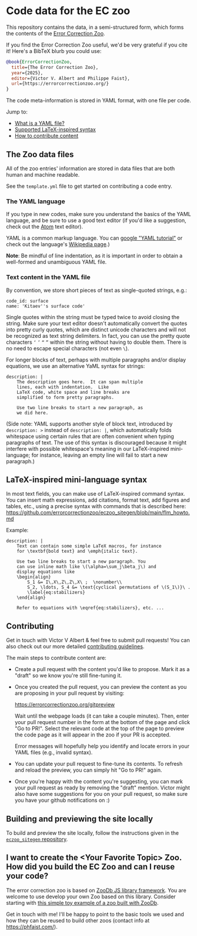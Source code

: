 # Code data for the EC zoo

This repository contains the data, in a semi-structured form, which forms the
contents of the [Error Correction Zoo](https://errorcorrectionzoo.org/).

If you find the Error Correction Zoo useful, we'd be very grateful if you cite
it!  Here's a BibTeX blurb you could use:

```bibtex
@book{ErrorCorrectionZoo,
  title={The Error Correction Zoo},
  year={2025},
  editor={Victor V. Albert and Philippe Faist},
  url={https://errorcorrectionzoo.org/}
}
```

The code meta-information is stored in YAML format, with one file per code.

Jump to:
* [What is a YAML file?](#the-zoo-data-files)
* [Supported LaTeX-inspired syntax](#latex-inspired-mini-language-syntax)
* [How to contribute content](#contributing)

## The Zoo data files

All of the zoo entries' information are stored in data files that are both
human and machine readable.

See the `template.yml` file to get started on contributing a code entry.

### The YAML language

If you type in new codes, make sure you understand the basics of the
YAML language, and be sure to use a good text editor (if you'd like
a suggestion, check out the [Atom](https://atom.io/) text editor).

YAML is a common markup language.  You can [google
"YAML tutorial"](https://google.com/search?q=YAML+tutorial) or check out
the language's [Wikipedia
page](https://en.wikipedia.org/wiki/YAML).)

**Note**: Be mindful of line indentation, as it is important in order
to obtain a well-formed and unambiguous YAML file.

### Text content in the YAML file

By convention, we store short pieces of text as single-quoted strings, e.g.:

    code_id: surface
    name: 'Kitaev''s surface code'

Single quotes within the string must be typed twice to avoid closing
the string.  Make sure your text editor doesn't automatically convert
the quotes into pretty curly quotes, which are distinct unicode
characters and will not be recognized as text string delimiters.  In
fact, you can use the pretty quote characters ``‘`` ``’`` ``“`` ``”``
within the string without having to double them.  There is no need to
escape special characters (not even ``\``).

For longer blocks of text, perhaps with multiple paragraphs and/or
display equations, we use an alternative YaML syntax for strings:

    description: |
        The description goes here.  It can span multiple
        lines, each with indentation.  Like
        LaTeX code, white space and line breaks are
        simplified to form pretty paragraphs.

        Use two line breaks to start a new paragraph, as
        we did here.

(Side note: YAML supports another style of block text, introduced
by `description: >` instead of `description: |`, which automatically
folds whitespace using certain rules that are often convenient when
typing paragraphs of text.  The use of this syntax is discouraged
because it might interfere with possible whitespace's meaning in our
LaTeX-inspired mini-language; for instance, leaving an empty line
will fail to start a new paragraph.)

## LaTeX-inspired mini-language syntax

In most text fields, you can make use of LaTeX-inspired
command syntax.  You can insert math expressions, add citations,
format text, add figures and tables, etc., using a precise
syntax with commands that is described here:
https://github.com/errorcorrectionzoo/eczoo_sitegen/blob/main/flm_howto.md

Example:

    description: |
        Text can contain some simple LaTeX macros, for instance
        for \textbf{bold text} and \emph{italic text}.

        Use two line breaks to start a new paragraph. You
        can use inline math like \(\alpha=\sum_j\beta_j\) and
        display equations like
        \begin{align}
            S_1 &= I\,X\,Z\,Z\,X\ ;  \nonumber\\
            S_2, \ldots, S_4 &= \text{cyclical permutations of \(S_1\)}\ .
            \label{eq:stabilizers}
        \end{align}

        Refer to equations with \eqref{eq:stabilizers}, etc. ...


## Contributing

Get in touch with Victor V Albert & feel free to submit pull requests!  You
can also check out our more detailed
[contributing guidelines](https://github.com/errorcorrectionzoo/eczoo_data/blob/main/CONTRIBUTING.md).

The main steps to contribute content are:

- Create a pull request with the content you'd like to propose.  Mark it as
  a "draft" so we know you're still fine-tuning it.

- Once you created the pull request, you can preview the content as you are
  proposing in your pull request by visiting:

  https://errorcorrectionzoo.org/gitpreview

  Wait until the webpage loads (it can take a couple minutes).  Then, enter
  your pull request number in the form at the bottom of the page and click
  "Go to PR!".  Select the relevant code at the top of the page to preview
  the code page as it will appear in the zoo if your PR is accepted.

  Error messages will hopefully help you identify and locate errors in
  your YAML files (e.g., invalid syntax).

- You can update your pull request to fine-tune its contents.  To refresh
  and reload the preview, you can simply hit "Go to PR!" again.

- Once you're happy with the content you're suggesting, you can mark your
  pull request as ready by removing the "draft" mention.  Victor might
  also have some suggestions for you on your pull request, so make sure
  you have your github notifications on :)


## Building and previewing the site locally

To build and preview the site locally, follow the instructions given
in the [`eczoo_sitegen`
repository](https://github.com/errorcorrectionzoo/eczoo_sitegen).


## I want to create the &lt;Your Favorite Topic&gt; Zoo. How did you build the EC Zoo and can I reuse your code?

The error correction zoo is based on [ZooDb JS library framework](https://github.com/phfaist/zoodb).  You
are welcome to use develop your own Zoo based on this library.  Consider starting with [this simple toy
example of a zoo built with ZooDb](https://github.com/phfaist/zoodb-example).

Get in touch with me! I'll be happy to point to the basic tools we used and how they
can be reused to build other zoos (contact info at https://phfaist.com/).
